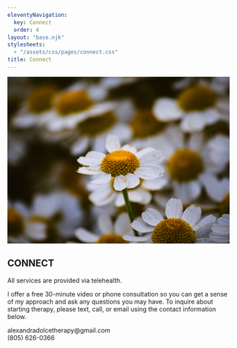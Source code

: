 ```yaml
---
eleventyNavigation:
  key: Connect
  order: 4
layout: "base.njk"
stylesheets:
  - "/assets/css/pages/connect.css"
title: Connect
---
```


<section>
  <div class="content">
    <div class="left">
      <img src="/assets/images/feverfew-IMGP8395.jpg" alt="feverfew">
    </div>
    <div class="right">
      <h1>CONNECT</h1>
      <p>
        All services are provided via telehealth.
      </p>
      <p>
         I offer a free 30-minute video or phone consultation so you can get a sense of my approach and ask any questions you may have. To inquire about starting therapy, please text, call, or email using the contact information below.
      </p>
      <p>
        alexandradolcetherapy@gmail.com
        <br>
        (805) 626-0366
      </p>
    </div>
  </div>
</section>
